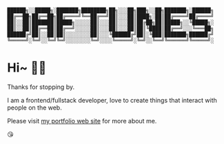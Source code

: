  ```

██████╗░░█████╗░███████╗████████╗██╗░░░██╗███╗░░██╗███████╗░██████╗
██╔══██╗██╔══██╗██╔════╝╚══██╔══╝██║░░░██║████╗░██║██╔════╝██╔════╝
██║░░██║███████║█████╗░░░░░██║░░░██║░░░██║██╔██╗██║█████╗░░╚█████╗░
██║░░██║██╔══██║██╔══╝░░░░░██║░░░██║░░░██║██║╚████║██╔══╝░░░╚═══██╗
██████╔╝██║░░██║██║░░░░░░░░██║░░░╚██████╔╝██║░╚███║███████╗██████╔╝
╚═════╝░╚═╝░░╚═╝╚═╝░░░░░░░░╚═╝░░░░╚═════╝░╚═╝░░╚══╝╚══════╝╚═════╝░

```


# Hi~ 👋🏻 
Thanks for stopping by. 

I am a frontend/fullstack developer, love to create things that interact with people on the web.


Please visit [my portfolio web site](https://about.daftunes.com) for more about me. 

😘
